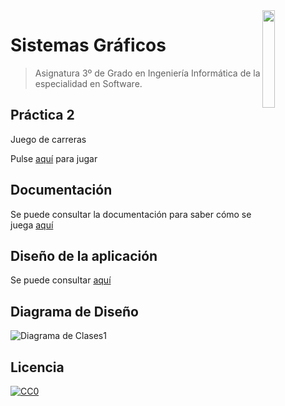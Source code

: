 <img src="https://secretariageneral.ugr.es/pages/ivc/descarga/_img/vertical/ugrmarca01color_2/!/download" align="right" width="20%" />

# Sistemas Gráficos
> Asignatura 3º de Grado en Ingeniería Informática de la especialidad en Software.

## Práctica 2

Juego de carreras

Pulse [aquí](https://victorrubia.github.io/SuperKart_SG/js) para jugar

## Documentación

Se puede consultar la documentación para saber cómo se juega [aquí](https://github.com/VictorRubia/SuperKart_SG/blob/main/docs/Documentaci%C3%B3n_SuperKart!.pdf)

## Diseño de la aplicación

Se puede consultar [aquí](https://github.com/VictorRubia/SuperKart_SG/blob/main/docs/Dise%C3%B1o_SuperKart!.pdf)

## Diagrama de Diseño

![Diagrama de Clases1](https://user-images.githubusercontent.com/33348803/120187829-9f70be80-c215-11eb-8459-08fe04bb550d.jpg)


## Licencia

[![CC0](https://licensebuttons.net/l/by-nc-nd/4.0/88x31.png)](https://creativecommons.org/publicdomain/zero/1.0/)
